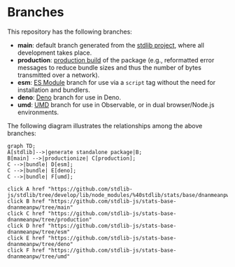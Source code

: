 <!--

@license Apache-2.0

Copyright (c) 2022 The Stdlib Authors.

Licensed under the Apache License, Version 2.0 (the "License");
you may not use this file except in compliance with the License.
You may obtain a copy of the License at

    http://www.apache.org/licenses/LICENSE-2.0

Unless required by applicable law or agreed to in writing, software
distributed under the License is distributed on an "AS IS" BASIS,
WITHOUT WARRANTIES OR CONDITIONS OF ANY KIND, either express or implied.
See the License for the specific language governing permissions and
limitations under the License.

-->

# Branches

This repository has the following branches:

-   **main**: default branch generated from the [stdlib project][stdlib-url], where all development takes place.
-   **production**: [production build][production-url] of the package (e.g., reformatted error messages to reduce bundle sizes and thus the number of bytes transmitted over a network).
-   **esm**: [ES Module][esm-url] branch for use via a `script` tag without the need for installation and bundlers.
-   **deno**: [Deno][deno-url] branch for use in Deno.
-   **umd**: [UMD][umd-url] branch for use in Observable, or in dual browser/Node.js environments.

The following diagram illustrates the relationships among the above branches:

```mermaid
graph TD;
A[stdlib]-->|generate standalone package|B;
B[main] -->|productionize| C[production];
C -->|bundle| D[esm];
C -->|bundle| E[deno];
C -->|bundle| F[umd];

click A href "https://github.com/stdlib-js/stdlib/tree/develop/lib/node_modules/%40stdlib/stats/base/dnanmeanpw"
click B href "https://github.com/stdlib-js/stats-base-dnanmeanpw/tree/main"
click C href "https://github.com/stdlib-js/stats-base-dnanmeanpw/tree/production"
click D href "https://github.com/stdlib-js/stats-base-dnanmeanpw/tree/esm"
click E href "https://github.com/stdlib-js/stats-base-dnanmeanpw/tree/deno"
click F href "https://github.com/stdlib-js/stats-base-dnanmeanpw/tree/umd"
```

[stdlib-url]: https://github.com/stdlib-js/stdlib/tree/develop/lib/node_modules/%40stdlib/stats/base/dnanmeanpw
[production-url]: https://github.com/stdlib-js/stats-base-dnanmeanpw/tree/production
[deno-url]: https://github.com/stdlib-js/stats-base-dnanmeanpw/tree/deno
[umd-url]: https://github.com/stdlib-js/stats-base-dnanmeanpw/tree/umd
[esm-url]: https://github.com/stdlib-js/stats-base-dnanmeanpw/tree/esm